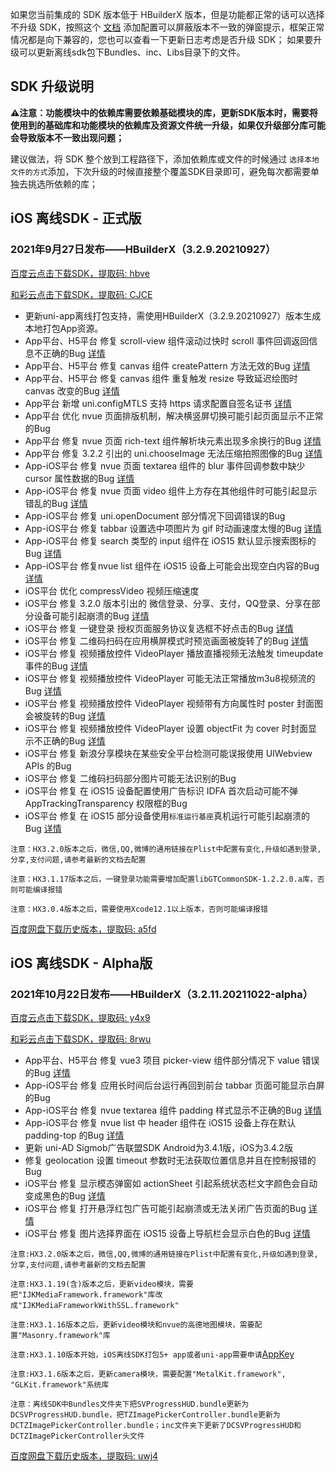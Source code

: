 如果您当前集成的 SDK 版本低于 HBuilderX 版本，但是功能都正常的话可以选择不升级 SDK，按照这个 [文档](https://ask.dcloud.net.cn/article/35627) 添加配置可以屏蔽版本不一致的弹窗提示，框架正常情况都是向下兼容的，您也可以查看一下更新日志考虑是否升级 SDK； 如果要升级可以更新离线sdk包下Bundles、inc、Libs目录下的文件。

## SDK 升级说明
**⚠️注意：功能模块中的依赖库需要依赖基础模块的库，更新SDK版本时，需要将使用到的基础库和功能模块的依赖库及资源文件统一升级，如果仅升级部分库可能会导致版本不一致出现问题；**

建议做法，将 SDK 整个放到工程路径下，添加依赖库或文件的时候通过 `选择本地文件的方式`添加，下次升级的时候直接整个覆盖SDK目录即可，避免每次都需要单独去挑选所依赖的库；


## iOS 离线SDK - 正式版

### 2021年9月27日发布——HBuilderX（3.2.9.20210927） 
[百度云点击下载SDK，提取码: hbve](https://pan.baidu.com/s/15BPM208r3lHx3O4Yzkim0Q)

[和彩云点击下载SDK，提取码: CJCE](https://caiyun.139.com/m/i?115CoThWDomAk) 

+ 更新uni-app离线打包支持，需使用HBuilderX（3.2.9.20210927）版本生成本地打包App资源。
+ App平台、H5平台 修复 scroll-view 组件滚动过快时 scroll 事件回调返回信息不正确的Bug [详情](https://ask.dcloud.net.cn/question/128573)
+ App平台、H5平台 修复 canvas 组件 createPattern 方法无效的Bug [详情](https://ask.dcloud.net.cn/question/128793)
+ App平台、H5平台 修复 canvas 组件 重复触发 resize 导致延迟绘图时 canvas 改变的Bug [详情](https://github.com/dcloudio/uni-app/issues/2847)
+ App平台 新增 uni.configMTLS 支持 https 请求配置自签名证书 [详情](https://uniapp.dcloud.io/api/request/request?id=configmtls)
+ App平台 优化 nvue 页面排版机制，解决横竖屏切换可能引起页面显示不正常的Bug
+ App平台 修复 nvue 页面 rich-text 组件解析块元素出现多余换行的Bug [详情](https://ask.dcloud.net.cn/question/116518)
+ App平台 修复 3.2.2 引出的 uni.chooseImage 无法压缩拍照图像的Bug [详情](https://ask.dcloud.net.cn/question/129238)
+ App-iOS平台 修复 nvue 页面 textarea 组件的 blur 事件回调参数中缺少 cursor 属性数据的Bug [详情](https://ask.dcloud.net.cn/question/129023)
+ App-iOS平台 修复 nvue 页面 video 组件上方存在其他组件时可能引起显示错乱的Bug [详情](https://ask.dcloud.net.cn/question/129662)
+ App-iOS平台 修复 uni.openDocument 部分情况下回调错误的Bug
+ App-iOS平台 修复 tabbar 设置选中项图片为 gif 时动画速度太慢的Bug [详情](https://ask.dcloud.net.cn/question/125824)
+ App-iOS平台 修复 search 类型的 input 组件在 iOS15 默认显示搜索图标的Bug [详情](https://ask.dcloud.net.cn/question/129259)
+ App-iOS平台 修复nvue list 组件在 iOS15 设备上可能会出现空白内容的Bug [详情](https://ask.dcloud.net.cn/question/131714)
+ iOS平台 优化 compressVideo 视频压缩速度
+ iOS平台 修复 3.2.0 版本引出的 微信登录、分享、支付，QQ登录、分享在部分设备可能引起崩溃的Bug [详情](https://ask.dcloud.net.cn/question/129378)
+ iOS平台 修复 一键登录 授权页面服务协议复选框不好点击的Bug [详情](https://ask.dcloud.net.cn/question/130881)
+ iOS平台 修复 二维码扫码在应用横屏模式时预览画面被旋转了的Bug [详情](https://ask.dcloud.net.cn/question/116187)
+ iOS平台 修复 视频播放控件 VideoPlayer 播放直播视频无法触发 timeupdate 事件的Bug [详情](https://ask.dcloud.net.cn/question/129955)
+ iOS平台 修复 视频播放控件 VideoPlayer 可能无法正常播放m3u8视频流的Bug [详情](https://ask.dcloud.net.cn/question/129884)
+ iOS平台 修复 视频播放控件 VideoPlayer 视频带有方向属性时 poster 封面图会被旋转的Bug [详情](https://ask.dcloud.net.cn/question/129090)
+ iOS平台 修复 视频播放控件 VideoPlayer 设置 objectFit 为 cover 时封面显示不正确的Bug [详情](https://ask.dcloud.net.cn/question/127991)
+ iOS平台 修复 新浪分享模块在某些安全平台检测可能误报使用 UIWebview APIs 的Bug
+ iOS平台 修复 二维码扫码部分图片可能无法识别的Bug
+ iOS平台 修复 在 iOS15 设备配置使用广告标识 IDFA 首次启动可能不弹 AppTrackingTransparency 权限框的Bug
+ iOS平台 修复 在 iOS15 部分设备使用`标准运行基座`真机运行可能引起崩溃的Bug [详情](https://ask.dcloud.net.cn/question/131198)


`注意：HX3.2.0版本之后，微信,QQ,微博的通用链接在Plist中配置有变化,升级如遇到登录,分享,支付问题,请参考最新的文档去配置`

`注意：HX3.1.17版本之后，一键登录功能需要增加配置libGTCommonSDK-1.2.2.0.a库，否则可能编译报错`
    
`注意：HX3.0.4版本之后，需要使用Xcode12.1以上版本，否则可能编译报错`

[百度网盘下载历史版本，提取码: a5fd](https://pan.baidu.com/s/1O0zZb58o_yxqVXZJlG4b8Q)


## iOS 离线SDK - Alpha版

### 2021年10月22日发布——HBuilderX（3.2.11.20211022-alpha）

[百度云点击下载SDK，提取码: y4x9 ](https://pan.baidu.com/s/1W9Mo9BuFKaBOU5STMR0z4Q) 

[和彩云点击下载SDK，提取码: 8rwu](https://caiyun.139.com/m/i?115CoBM75B62G) 
  
+ App平台、H5平台 修复 vue3 项目 picker-view 组件部分情况下 value 错误的Bug [详情](https://ask.dcloud.net.cn/question/132545)
+ App-iOS平台 修复 应用长时间后台运行再回到前台 tabbar 页面可能显示白屏的Bug
+ App-iOS平台 修复 nvue textarea 组件 padding 样式显示不正确的Bug [详情](https://ask.dcloud.net.cn/question/131761)
+ App-iOS平台 修复 nvue list 中 header 组件在 iOS15 设备上存在默认 padding-top 的Bug [详情](https://ask.dcloud.net.cn/question/132524)
+ 更新 uni-AD Sigmob广告联盟SDK Android为3.4.1版，iOS为3.4.2版
+ 修复 geolocation 设置 timeout 参数时无法获取位置信息并且在控制报错的Bug
+ iOS平台 修复 显示模态弹窗如 actionSheet 引起系统状态栏文字颜色会自动变成黑色的Bug [详情](https://ask.dcloud.net.cn/question/132444)
+ iOS平台 修复 打开悬浮红包广告可能引起崩溃或无法关闭广告页面的Bug [详情](https://ask.dcloud.net.cn/question/132543)
+ iOS平台 修复 图片选择界面在 iOS15 设备上导航栏会显示白色的Bug [详情](https://ask.dcloud.net.cn/question/132528)


`注意:HX3.2.0版本之后，微信,QQ,微博的通用链接在Plist中配置有变化,升级如遇到登录,分享,支付问题,请参考最新的文档去配置`

`注意:HX3.1.19(含)版本之后，更新video模块，需要把"IJKMediaFramework.framework"库改成"IJKMediaFrameworkWithSSL.framework"`

`注意:HX3.1.16版本之后，更新video模块和nvue的高德地图模块，需要配置"Masonry.framework"库`

`注意:HX3.1.10版本开始，iOS离线SDK打包5+ app或者uni-app需要申请`[AppKey](https://nativesupport.dcloud.net.cn/AppDocs/usesdk/appkey)
  
`注意:HX3.1.6版本之后，更新camera模块，需要配置"MetalKit.framework", "GLKit.framework"系统库`
  
`注意：离线SDK中Bundles文件夹下把SVProgressHUD.bundle更新为DCSVProgressHUD.bundle，把TZImagePickerController.bundle更新为DCTZImagePickerController.bundle；inc文件夹下更新了DCSVProgressHUD和DCTZImagePickerController头文件`
    
[百度网盘下载历史版本，提取码: uwj4](https://pan.baidu.com/s/1S2KI241NQTNFaM8RM56b2Q)

